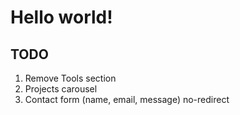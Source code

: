 # Hello world!


## TODO 

1. Remove Tools section
2. Projects carousel
3. Contact form (name, email, message) no-redirect

